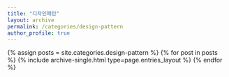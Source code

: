 ```yaml
---
title: "디자인패턴"
layout: archive
permalink: /categories/design-pattern
author_profile: true
---
```


{% assign posts = site.categories.design-pattern %}
{% for post in posts %} {% include archive-single.html type=page.entries_layout %} {% endfor %}
